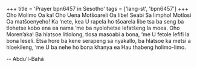 +++
title = 'Prayer bpn6457 in Sesotho'
tags = ['lang-st', 'bpn6457']
+++
Oho Molimo Oa ka! Oho Uena Motšoareli Oa libe!  Seabi Sa limpho! Motlosi Oa matšoenyeho! Ka ‘nete, kea U rapela ho tšoarela libe tsa ba seng ba tlohetse kobo ena ea nama ‘me ba nyolohetse lefatšeng la moea.  Oho Moren’aka! Ba hlatsoe litlolong, tlosa masoabi a bona, ‘me U fetole lefifi la bona leseli. Etsa hore ba kene serapeng sa nyakallo, ba hlatsoe ka metsi a hloekileng, ‘me U ba nehe ho bona khanya ea Hau thabeng holimo-limo.

-- Abdu'l-Bahá
